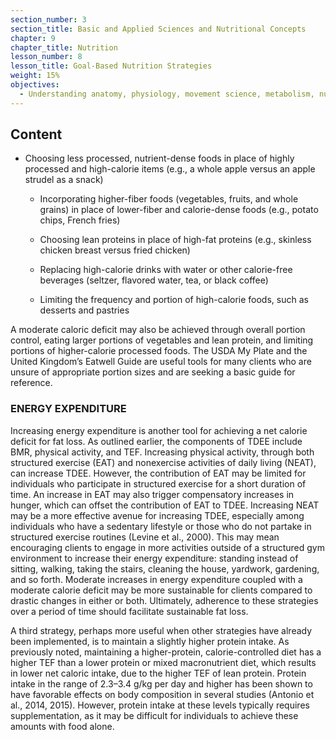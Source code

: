 ```yaml
---
section_number: 3
section_title: Basic and Applied Sciences and Nutritional Concepts
chapter: 9
chapter_title: Nutrition
lesson_number: 8
lesson_title: Goal-Based Nutrition Strategies
weight: 15%
objectives:
  - Understanding anatomy, physiology, movement science, metabolism, nutrition, and supplementation.
---
```


## Content
- Choosing less processed, nutrient-dense foods in place of highly processed and high-calorie items (e.g., a whole apple versus an apple strudel as a snack)

	- Incorporating higher-fiber foods (vegetables, fruits, and whole grains) in place of lower-fiber and calorie-dense foods (e.g., potato chips, French fries)

	- Choosing lean proteins in place of high-fat proteins (e.g., skinless chicken breast versus fried chicken)

	- Replacing high-calorie drinks with water or other calorie-free beverages (seltzer, flavored water, tea, or black coffee)

	- Limiting the frequency and portion of high-calorie foods, such as desserts and pastries

A moderate caloric deficit may also be achieved through overall portion control, eating larger portions of vegetables and lean protein, and limiting portions of higher-calorie processed foods. The USDA My Plate and the United Kingdom’s Eatwell Guide are useful tools for many clients who are unsure of appropriate portion sizes and are seeking a basic guide for reference.

### ENERGY EXPENDITURE

Increasing energy expenditure is another tool for achieving a net calorie deficit for fat loss. As outlined earlier, the components of TDEE include BMR, physical activity, and TEF. Increasing physical activity, through both structured exercise (EAT) and nonexercise activities of daily living (NEAT), can increase TDEE. However, the contribution of EAT may be limited for individuals who participate in structured exercise for a short duration of time. An increase in EAT may also trigger compensatory increases in hunger, which can offset the contribution of EAT to TDEE. Increasing NEAT may be a more effective avenue for increasing TDEE, especially among individuals who have a sedentary lifestyle or those who do not partake in structured exercise routines (Levine et al., 2000). This may mean encouraging clients to engage in more activities outside of a structured gym environment to increase their energy expenditure: standing instead of sitting, walking, taking the stairs, cleaning the house, yardwork, gardening, and so forth. Moderate increases in energy expenditure coupled with a moderate calorie deficit may be more sustainable for clients compared to drastic changes in either or both. Ultimately, adherence to these strategies over a period of time should facilitate sustainable fat loss.

A third strategy, perhaps more useful when other strategies have already been implemented, is to maintain a slightly higher protein intake. As previously noted, maintaining a higher-protein, calorie-controlled diet has a higher TEF than a lower protein or mixed macronutrient diet, which results in lower net caloric intake, due to the higher TEF of lean protein. Protein intake in the range of 2.3–3.4 g/kg per day and higher has been shown to have favorable effects on body composition in several studies (Antonio et al., 2014, 2015). However, protein intake at these levels typically requires supplementation, as it may be difficult for individuals to achieve these amounts with food alone.